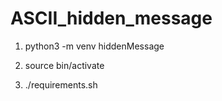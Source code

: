 # ASCII_hidden_message


1) python3 -m venv hiddenMessage

2) source bin/activate

3) ./requirements.sh
